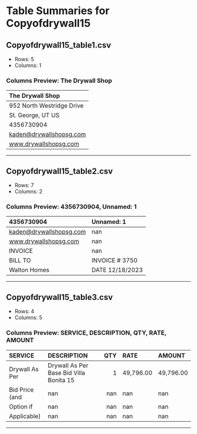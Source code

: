 # Table Summaries for Copyofdrywall15

## Copyofdrywall15_table1.csv
- Rows: 5
- Columns: 1
### Columns Preview: The Drywall Shop

| The Drywall Shop          |
|:--------------------------|
| 952 North Westridge Drive |
| St. George, UT US         |
| 4356730904                |
| kaden@drywallshopsg.com   |
| www.drywallshopsg.com     |

---
## Copyofdrywall15_table2.csv
- Rows: 7
- Columns: 2
### Columns Preview: 4356730904, Unnamed: 1

| 4356730904              | Unnamed: 1      |
|:------------------------|:----------------|
| kaden@drywallshopsg.com | nan             |
| www.drywallshopsg.com   | nan             |
| INVOICE                 | nan             |
| BILL TO                 | INVOICE # 3750  |
| Walton Homes            | DATE 12/18/2023 |

---
## Copyofdrywall15_table3.csv
- Rows: 4
- Columns: 5
### Columns Preview: SERVICE, DESCRIPTION, QTY, RATE, AMOUNT

| SERVICE        | DESCRIPTION                             |   QTY | RATE      | AMOUNT    |
|:---------------|:----------------------------------------|------:|:----------|:----------|
| Drywall As Per | Drywall As Per Base Bid Villa Bonita 15 |     1 | 49,796.00 | 49,796.00 |
| Bid Price (and | nan                                     |   nan | nan       | nan       |
| Option if      | nan                                     |   nan | nan       | nan       |
| Applicable)    | nan                                     |   nan | nan       | nan       |

---